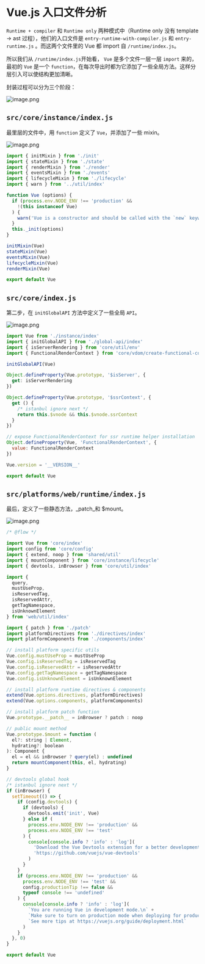 # Vue.js 入口文件分析

 `Runtime + compiler` 和 `Runtime only` 两种模式中（Runtime only 没有 template -> ast 过程），他们的入口文件是 `entry-runtime-with-compiler.js` 和 `entry-runtime.js` 。而这两个文件里的 Vue 都 import 自 `/runtime/index.js`。

所以我们从 `/runtime/index.js`开始看， `Vue` 是多个文件一层一层 `import` 来的，最初的 `Vue` 是一个 `function`，在每次导出时都为它添加了一些全局方法。这样分层引入可以使结构更加清晰。

封装过程可以分为三个阶段：

![image.png](https://p3-juejin.byteimg.com/tos-cn-i-k3u1fbpfcp/44c67b41d74a415a84e6a3200df1a6cc~tplv-k3u1fbpfcp-watermark.image?)
## `src/core/instance/index.js`

最里层的文件中，用 `function` 定义了 `Vue`，并添加了一些 mixin。

![image.png](https://p1-juejin.byteimg.com/tos-cn-i-k3u1fbpfcp/c4ea7c4d77444dcda3c2d1467916c4af~tplv-k3u1fbpfcp-watermark.image?)
```js
import { initMixin } from './init'
import { stateMixin } from './state'
import { renderMixin } from './render'
import { eventsMixin } from './events'
import { lifecycleMixin } from './lifecycle'
import { warn } from '../util/index'

function Vue (options) {
  if (process.env.NODE_ENV !== 'production' &&
    !(this instanceof Vue)
  ) {
    warn('Vue is a constructor and should be called with the `new` keyword')
  }
  this._init(options)
}

initMixin(Vue)
stateMixin(Vue)
eventsMixin(Vue)
lifecycleMixin(Vue)
renderMixin(Vue)

export default Vue
```
## `src/core/index.js`
第二步，在 `initGlobalAPI` 方法中定义了一些全局 `API`。

![image.png](https://p3-juejin.byteimg.com/tos-cn-i-k3u1fbpfcp/33c8976446d54d3a918b7c8d6bbd6fad~tplv-k3u1fbpfcp-watermark.image?)
```js
import Vue from './instance/index'
import { initGlobalAPI } from './global-api/index'
import { isServerRendering } from 'core/util/env'
import { FunctionalRenderContext } from 'core/vdom/create-functional-component'

initGlobalAPI(Vue)

Object.defineProperty(Vue.prototype, '$isServer', {
  get: isServerRendering
})

Object.defineProperty(Vue.prototype, '$ssrContext', {
  get () {
    /* istanbul ignore next */
    return this.$vnode && this.$vnode.ssrContext
  }
})

// expose FunctionalRenderContext for ssr runtime helper installation
Object.defineProperty(Vue, 'FunctionalRenderContext', {
  value: FunctionalRenderContext
})

Vue.version = '__VERSION__'

export default Vue
```
## `src/platforms/web/runtime/index.js`

最后，定义了一些静态方法，_patch_和 $mount。

![image.png](https://p3-juejin.byteimg.com/tos-cn-i-k3u1fbpfcp/c2a335463a53466db82e0d1d5d1b42bc~tplv-k3u1fbpfcp-watermark.image?)
```js
/* @flow */

import Vue from 'core/index'
import config from 'core/config'
import { extend, noop } from 'shared/util'
import { mountComponent } from 'core/instance/lifecycle'
import { devtools, inBrowser } from 'core/util/index'

import {
  query,
  mustUseProp,
  isReservedTag,
  isReservedAttr,
  getTagNamespace,
  isUnknownElement
} from 'web/util/index'

import { patch } from './patch'
import platformDirectives from './directives/index'
import platformComponents from './components/index'

// install platform specific utils
Vue.config.mustUseProp = mustUseProp
Vue.config.isReservedTag = isReservedTag
Vue.config.isReservedAttr = isReservedAttr
Vue.config.getTagNamespace = getTagNamespace
Vue.config.isUnknownElement = isUnknownElement

// install platform runtime directives & components
extend(Vue.options.directives, platformDirectives)
extend(Vue.options.components, platformComponents)

// install platform patch function
Vue.prototype.__patch__ = inBrowser ? patch : noop

// public mount method
Vue.prototype.$mount = function (
  el?: string | Element,
  hydrating?: boolean
): Component {
  el = el && inBrowser ? query(el) : undefined
  return mountComponent(this, el, hydrating)
}

// devtools global hook
/* istanbul ignore next */
if (inBrowser) {
  setTimeout(() => {
    if (config.devtools) {
      if (devtools) {
        devtools.emit('init', Vue)
      } else if (
        process.env.NODE_ENV !== 'production' &&
        process.env.NODE_ENV !== 'test'
      ) {
        console[console.info ? 'info' : 'log'](
          'Download the Vue Devtools extension for a better development experience:\n' +
          'https://github.com/vuejs/vue-devtools'
        )
      }
    }
    if (process.env.NODE_ENV !== 'production' &&
      process.env.NODE_ENV !== 'test' &&
      config.productionTip !== false &&
      typeof console !== 'undefined'
    ) {
      console[console.info ? 'info' : 'log'](
        `You are running Vue in development mode.\n` +
        `Make sure to turn on production mode when deploying for production.\n` +
        `See more tips at https://vuejs.org/guide/deployment.html`
      )
    }
  }, 0)
}

export default Vue
```